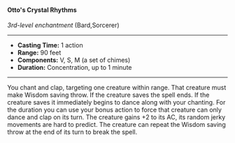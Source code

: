 #### Otto's Crystal Rhythms
*3rd-level enchantment* (Bard,Sorcerer)
___
- **Casting Time:** 1 action
- **Range:** 90 feet
- **Components:** V, S, M (a set of chimes)
- **Duration:** Concentration, up to 1 minute
---
You chant and clap, targeting one creature within
range. That creature must make Wisdom saving
throw. If the creature saves the spell ends. If the
creature saves it immediately begins to dance along
with your chanting. For the duration you can use
your bonus action to force that creature can only
dance and clap on its turn. The creature gains +2 to
its AC, its random jerky movements are hard to
predict. The creature can repeat the Wisdom saving
throw at the end of its turn to break the spell.
